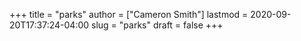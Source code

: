 +++
title = "parks"
author = ["Cameron Smith"]
lastmod = 2020-09-20T17:37:24-04:00
slug = "parks"
draft = false
+++
